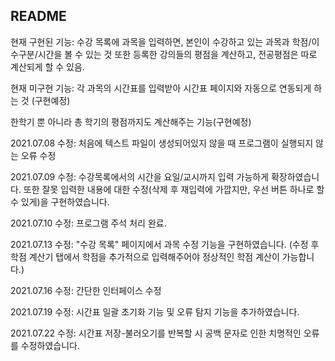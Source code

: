 ## README

현재 구현된 기능: 수강 목록에 과목을 입력하면, 본인이 수강하고 있는 과목과 학점/이수구분/시간을 볼 수 있는 것
또한 등록한 강의들의 평점을 계산하고, 전공평점은 따로 계산되게 할 수 있음.

현재 미구현 기능:
각 과목의 시간표를 입력받아 시간표 페이지와 자동으로 연동되게 하는 것 (구현예정)

한학기 뿐 아니라 총 학기의 평점까지도 계산해주는 기능(구현예정)

2021.07.08 수정: 처음에 텍스트 파일이 생성되어있지 않을 때 프로그램이 실행되지 않는 오류 수정 

2021.07.09 수정: 수강목록에서의 시간을 요일/교시까지 입력 가능하게 확장하였습니다.
또한 잘못 입력한 내용에 대한 수정(삭제 후 재입력에 가깝지만, 우선 버튼 하나로 할 수 있게)을 구현하였습니다.

2021.07.10 수정: 프로그램 주석 처리 완료.

2021.07.13 수정: "수강 목록" 페이지에서 과목 수정 기능을 구현하였습니다. (수정 후 학점 계산기 탭에서 학점을 추가적으로 입력해주어야 정상적인 학점 계산이 가능합니다.)

2021.07.16 수정: 간단한 인터페이스 수정

2021.07.19 수정: 시간표 일괄 초기화 기능 및 오류 탐지 기능을 추가하였습니다.

2021.07.22 수정: 시간표 저장-불러오기를 반복할 시 공백 문자로 인한 치명적인 오류를 수정하였습니다.
